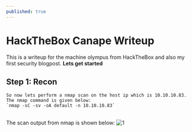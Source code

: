 ```yaml
---
published: true
---
```


# HackTheBox Canape Writeup

This is a writeup for the machine olympus from HackTheBox and also my first security blogpost.
  **Lets get started** 

## Step 1: Recon<br>
	So now lets perform a nmap scan on the host ip which is 10.10.10.83. The nmap command is given below:
    `nmap -sC -sv -oA default -n 10.10.10.83`
<br>The scan output from nmap is shown below:
	![1](https://fir3wa1-k3r.github.io/imgs/olympus_1.png)
